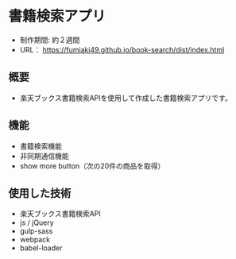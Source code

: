 # 書籍検索アプリ
- 制作期間: 約２週間
- URL： https://fumiaki49.github.io/book-search/dist/index.html

## 概要
- 楽天ブックス書籍検索APIを使用して作成した書籍検索アプリです。

## 機能
- 書籍検索機能
- 非同期通信機能
- show more button（次の20件の商品を取得）

## 使用した技術
- 楽天ブックス書籍検索API
- js / jQuery
- gulp-sass
- webpack
- babel-loader

